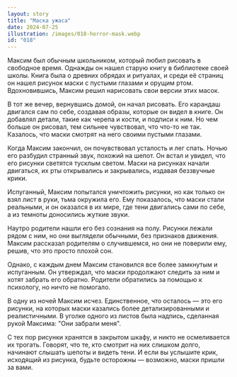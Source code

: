 ```yaml
---
layout: story
title: "Маска ужаса"
date: 2024-07-25
illustration: /images/018-horror-mask.webp
id: "018"
---
```


Максим был обычным школьником, который любил рисовать в свободное время. Однажды он нашел старую книгу в библиотеке своей школы. Книга была о древних обрядах и ритуалах, и среди её страниц он нашел рисунок маски с пустыми глазами и орущим ртом. Вдохновившись, Максим решил нарисовать свои версии этих масок.

В тот же вечер, вернувшись домой, он начал рисовать. Его карандаш двигался сам по себе, создавая образы, которые он видел в книге. Он добавлял детали, такие как черепа и кости, и подписи к ним. Но чем больше он рисовал, тем сильнее чувствовал, что что-то не так. Казалось, что маски смотрят на него своими пустыми глазами.

Когда Максим закончил, он почувствовал усталость и лег спать. Ночью его разбудил странный звук, похожий на шепот. Он встал и увидел, что его рисунки светятся тусклым светом. Маски на рисунках начали двигаться, их рты открывались и закрывались, издавая беззвучные крики.

Испуганный, Максим попытался уничтожить рисунки, но как только он взял лист в руки, тьма окружила его. Ему показалось, что маски стали реальными, и он оказался в их мире, где тени двигались сами по себе, а из темноты доносились жуткие звуки.

Наутро родители нашли его без сознания на полу. Рисунки лежали рядом с ним, но они выглядели обычными, без признаков движения. Максим рассказал родителям о случившемся, но они не поверили ему, решив, что это просто плохой сон.

Однако, с каждым днем Максим становился все более замкнутым и испуганным. Он утверждал, что маски продолжают следить за ним и хотят забрать его обратно. Родители обратились за помощью к психологу, но ничто не помогало.

В одну из ночей Максим исчез. Единственное, что осталось — это его рисунки, на которых маски казались более детализированными и реалистичными. В уголке одного из листов была надпись, сделанная рукой Максима: "Они забрали меня".

С тех пор рисунки хранятся в закрытом шкафу, и никто не осмеливается их трогать. Говорят, что те, кто смотрит на них слишком долго, начинают слышать шепоты и видеть тени. И если вы услышите крик, исходящий из рисунка, будьте осторожны — возможно, маски пришли за вами.